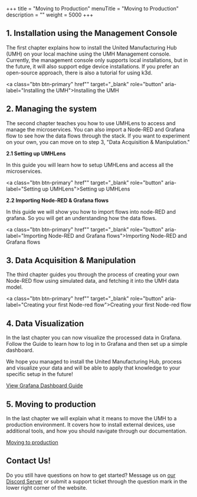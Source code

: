 +++
title = "Moving to Production"
menuTitle = "Moving to Production"
description = ""
weight = 5000
+++


## 1. Installation using the Management Console

The first chapter explains how to install the United Manufacturing Hub (UMH) on your local machine using the UMH Management console. Currently, the management console only supports local installations, but in the future, it will also support edge device installations. If you prefer an open-source approach, there is also a tutorial for using k3d.

<a class="btn btn-primary" href"" target="_blank" role="button" aria-label="Installing the UMH">Installing the UMH</a>

## 2. Managing the system

The second chapter teaches you how to use UMHLens to access and manage the microservices. You can also import a Node-RED and Grafana flow to see how the data flows through the stack. If you want to experiment on your own, you can move on to step 3, "Data Acquisition & Manipulation."

**2.1 Setting up UMHLens**

In this guide you will learn how to setup UMHLens and access all the microservices.

<a class="btn btn-primary" href"" target="_blank" role="button" aria-label="Setting up UMHLens">Setting up UMHLens</a>

**2.2 Importing Node-RED & Grafana flows**

In this guide we will show you how to import flows into node-RED and grafana. So you will get an understanding how the data flows.

<a class="btn btn-primary" href"" target="_blank" role="button" aria-label="Importing Node-RED and Grafana flows">Importing Node-RED and Grafana flows</a>

## 3. Data Acquisition & Manipulation

The third chapter guides you through the process of creating your own Node-RED flow using simulated data, and fetching it into the UMH data model.

<a class="btn btn-primary" href"" target="_blank" role="button" aria-label="Creating your first Node-red flow">Creating your first Node-red flow</a>

## 4. Data Visualization

In the last chapter you can now visualize the processed data in Grafana. Follow the Guide
to learn how to log in to Grafana and then set up a simple dashboard.

We hope you managed to install the United Manufacturing Hub, process and visualize your data and will be able to apply that knowledge
to your specific setup in the future!

<a class="btn btn-primary" href="/guides/open-source/grafana/tutorial/simple-grafana/" target="_blank" role="button" aria-label="View Grafana Dashboard Guide">View Grafana Dashboard Guide</a>

## 5. Moving to production

In the last chapter we will explain what it means to move the UMH to a production environment. It covers how to install external devices, use additional tools, and how you should navigate through our documentation.

<a class="btn btn-primary" href="" target="_blank" role="button" aria-label="Moving to production">Moving to production</a>

## Contact Us!

Do you still have questions on how to get started? Message us on [our Discord Server](https://discord.gg/F9mqkZnm9d) or submit
a support ticket through the question mark in the lower right corner of the website.